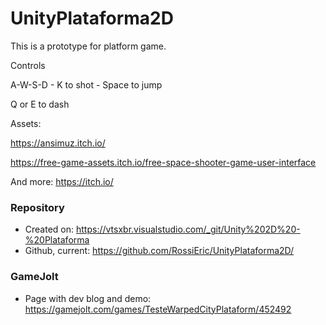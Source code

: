 # UnityPlataforma2D

This is a prototype for platform game.

Controls

A-W-S-D - K to shot - Space to jump

Q or E to dash

Assets:

https://ansimuz.itch.io/

https://free-game-assets.itch.io/free-space-shooter-game-user-interface

And more: https://itch.io/

### Repository 
- Created on: https://vtsxbr.visualstudio.com/_git/Unity%202D%20-%20Plataforma
- Github, current: https://github.com/RossiEric/UnityPlataforma2D/

### GameJolt
- Page with dev blog and demo: https://gamejolt.com/games/TesteWarpedCityPlataform/452492
